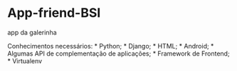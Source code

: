 # App-friend-BSI
app da galerinha

Conhecimentos necessários:
	* Python;
	* Django;
	* HTML;
	* Android;
	* Algumas API de complementação de aplicações;
	* Framework de Frontend;
	* Virtualenv
